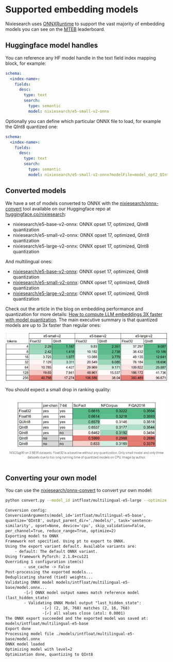 # Supported embedding models

Nixiesearch uses [ONNXRuntime](https://onnxruntime.ai/) to support the vast majority of embedding models you can see on the [MTEB](https://huggingface.co/spaces/mteb/leaderboard) leaderboard. 

## Huggingface model handles

You can reference any HF model handle in the text field index mapping block, for example:

```yaml
schema:
  <index-name>:
    fields:
      desc:
        type: text
        search: 
          type: semantic
          model: nixiesearch/e5-small-v2-onnx
```

Optionally you can define which particular ONNX file to load, for example the QInt8 quantized one:

```yaml
schema:
  <index-name>:
    fields:
      desc:
        type: text
        search: 
          type: semantic
          model: nixiesearch/e5-small-v2-onnx?modelFile=model_opt2_QInt8.onnx
```

## Converted models

We have a set of models converted to ONNX with the [nixiesearch/onnx-convert](https://github.com/nixiesearch/onnx-convert) tool available on our Huggingface repo at [huggingface.co/nixiesearch](http://huggingface.co/nixiesearch):

* nixiesearch/e5-base-v2-onnx: ONNX opset 17, optimized, QInt8 quantization
* nixiesearch/e5-small-v2-onnx: ONNX opset 17, optimized, QInt8 quantization
* nixiesearch/e5-large-v2-onnx: ONNX opset 17, optimized, QInt8 quantization

And multilingual ones:

* [nixiesearch/e5-base-v2-onnx](https://huggingface.co/nixiesearch/multilingual-e5-base-onnx): ONNX opset 17, optimized, QInt8 quantization
* [nixiesearch/e5-small-v2-onnx](https://huggingface.co/nixiesearch/multilingual-e5-small-onnx): ONNX opset 17, optimized, QInt8 quantization
* [nixiesearch/e5-large-v2-onnx](https://huggingface.co/nixiesearch/multilingual-e5-large-onnx): ONNX opset 17, optimized, QInt8 quantization

Check out the article in the blog on embedding performance and quantization for more details: [How to compute LLM embeddings 3X faster with model quantization](https://medium.com/nixiesearch/how-to-compute-llm-embeddings-3x-faster-with-model-quantization-25523d9b4ce5). The main executive summary is that quantized models are up to 3x faster than regular ones:

![quantized perf](../../img/quan.png)

You should expect a small drop in ranking quality:

![mteb scores](../../img/mteb.png)

## Converting your own model

You can use the [nixiesearch/onnx-convert](https://github.com/nixiesearch/onnx-convert) to convert yur own model:

```bash
python convert.py --model_id intfloat/multilingual-e5-large --optimize 2 --quantize QInt8
```

```
Conversion config: ConversionArguments(model_id='intfloat/multilingual-e5-base', quantize='QInt8', output_parent_dir='./models/', task='sentence-similarity', opset=None, device='cpu', skip_validation=False, per_channel=True, reduce_range=True, optimize=2)
Exporting model to ONNX
Framework not specified. Using pt to export to ONNX.
Using the export variant default. Available variants are:
    - default: The default ONNX variant.
Using framework PyTorch: 2.1.0+cu121
Overriding 1 configuration item(s)
        - use_cache -> False
Post-processing the exported models...
Deduplicating shared (tied) weights...
Validating ONNX model models/intfloat/multilingual-e5-base/model.onnx...
        -[✓] ONNX model output names match reference model (last_hidden_state)
        - Validating ONNX Model output "last_hidden_state":
                -[✓] (2, 16, 768) matches (2, 16, 768)
                -[✓] all values close (atol: 0.0001)
The ONNX export succeeded and the exported model was saved at: models/intfloat/multilingual-e5-base
Export done
Processing model file ./models/intfloat/multilingual-e5-base/model.onnx
ONNX model loaded
Optimizing model with level=2
Optimization done, quantizing to QInt8
```